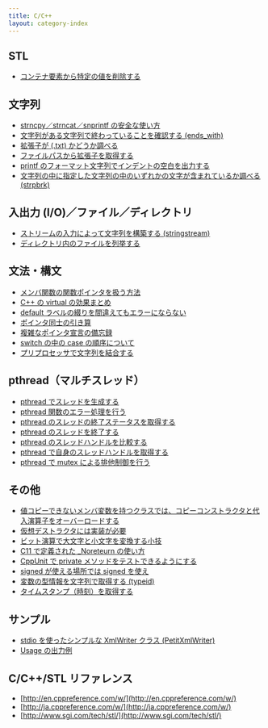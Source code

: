 ```yaml
---
title: C/C++
layout: category-index
---
```


STL
----
- [コンテナ要素から特定の値を削除する](stl/remove-element.html)

文字列
----
- [strncpy／strncat／snprintf の安全な使い方](string/correct-way-of-str-methods.html)
- [文字列がある文字列で終わっていることを確認する (ends_with)](string/ends_with.html)
- [拡張子が (.txt) かどうか調べる](string/compare-extension.html)
- [ファイルパスから拡張子を取得する](string/get-extension.html)
- [printf のフォーマット文字列でインデントの空白を出力する](string/print-indent.html)
- [文字列の中に指定した文字列の中のいずれかの文字が含まれているか調べる (strpbrk)](string/strpbrk.html)

入出力 (I/O)／ファイル／ディレクトリ
----
- [ストリームの入力によって文字列を構築する (stringstream)](io/stringstream.html)
- [ディレクトリ内のファイルを列挙する](io/readdir.html)

文法・構文
----
- [メンバ関数の関数ポインタを扱う方法](syntax/pointer-to-member-method.html)
- [C++ の virtual の効果まとめ](virtual.html)
- [default ラベルの綴りを間違えてもエラーにならない](typo-of-default.html)
- [ポインタ同士の引き算](pointer-subtraction.html)
- [複雑なポインタ宣言の備忘録](syntax/complicated-pointer.html)
- [switch の中の case の順序について](order-of-cases.html)
- [プリプロセッサで文字列を結合する](syntax/join-tokens-in-preprocessor.html)

pthread（マルチスレッド）
----
- [pthread でスレッドを生成する](pthread/create-thread.html)
- [pthread 関数のエラー処理を行う](pthread/handle-errors.html)
- [pthread のスレッドの終了ステータスを取得する](pthread/termination-status.html)
- [pthread のスレッドを終了する](pthread/exit-thread.html)
- [pthread のスレッドハンドルを比較する](pthread/compare-thread-handles.html)
- [pthread で自身のスレッドハンドルを取得する](pthread/own-handle.html)
- [pthread で mutex による排他制御を行う](pthread/mutex.html)

その他
----
- [値コピーできないメンバ変数を持つクラスでは、コピーコンストラクタと代入演算子をオーバーロードする](misc/avoid-default-copy-constructor.html)
- [仮想デストラクタには実装が必要](misc/destructor-needs-implementation.html)
- [ビット演算で大文字と小文字を変換する小技](bit-op-lowercase.html)
- [C11 で定義された _Noreteurn の使い方](no-return.html)
- [CppUnit で private メソッドをテストできるようにする](unittest/test-private-method.html)
- [signed が使える場所では signed を使え](misc/signed.html)
- [変数の型情報を文字列で取得する (typeid)](misc/typeid.html)
- [タイムスタンプ（時刻）を取得する](misc/timestamp.html)

サンプル
----
- [stdio を使ったシンプルな XmlWriter クラス (PetitXmlWriter)](xml/petit-xml-writer.html)
- [Usage の出力例](misc/usage.html)

C/C++/STL リファレンス
----
- [http://en.cppreference.com/w/](http://en.cppreference.com/w/)
- [http://ja.cppreference.com/w/](http://ja.cppreference.com/w/)
- [http://www.sgi.com/tech/stl/](http://www.sgi.com/tech/stl/)

